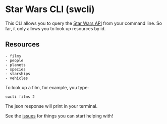 # Star Wars CLI (swcli)

This CLI allows you to query the [Star Wars API](https://swapi.dev/documentation) from your command line. So far, it only allows you to look up resources by id.

## Resources

    - films
    - people
    - planets
    - species
    - starships
    - vehicles

To look up a film, for example, you type:

```
swcli films 2
```

The json response will print in your terminal.

See the [issues](https://github.com/maxuuell/swcli/issues) for things you can start helping with!
